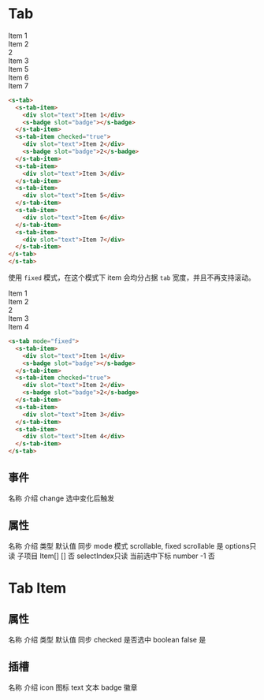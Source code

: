 # Tab

<section>
  <s-tab>
    <s-tab-item>
      <div slot="text">Item 1</div>
      <s-badge slot="badge"></s-badge>
    </s-tab-item>
    <s-tab-item checked="true">
      <div slot="text">Item 2</div>
      <s-badge slot="badge">2</s-badge>
    </s-tab-item>
    <s-tab-item>
      <div slot="text">Item 3</div>
    </s-tab-item>
    <s-tab-item>
      <div slot="text">Item 5</div>
    </s-tab-item>
    <s-tab-item>
      <div slot="text">Item 6</div>
    </s-tab-item>
    <s-tab-item>
      <div slot="text">Item 7</div>
    </s-tab-item>
  </s-tab>
</section>

```html
<s-tab>
  <s-tab-item>
    <div slot="text">Item 1</div>
    <s-badge slot="badge"></s-badge>
  </s-tab-item>
  <s-tab-item checked="true">
    <div slot="text">Item 2</div>
    <s-badge slot="badge">2</s-badge>
  </s-tab-item>
  <s-tab-item>
    <div slot="text">Item 3</div>
  </s-tab-item>
  <s-tab-item>
    <div slot="text">Item 5</div>
  </s-tab-item>
  <s-tab-item>
    <div slot="text">Item 6</div>
  </s-tab-item>
  <s-tab-item>
    <div slot="text">Item 7</div>
  </s-tab-item>
</s-tab>
</s-tab>
```

使用 `fixed` 模式，在这个模式下 item 会均分占据 `tab` 宽度，并且不再支持滚动。

<section>
  <s-tab mode="fixed">
    <s-tab-item>
      <div slot="text">Item 1</div>
      <s-badge slot="badge"></s-badge>
    </s-tab-item>
    <s-tab-item checked="true">
      <div slot="text">Item 2</div>
      <s-badge slot="badge">2</s-badge>
    </s-tab-item>
    <s-tab-item>
      <div slot="text">Item 3</div>
    </s-tab-item>
    <s-tab-item>
      <div slot="text">Item 4</div>
    </s-tab-item>
  </s-tab>
</section>

```html
<s-tab mode="fixed">
  <s-tab-item>
    <div slot="text">Item 1</div>
    <s-badge slot="badge"></s-badge>
  </s-tab-item>
  <s-tab-item checked="true">
    <div slot="text">Item 2</div>
    <s-badge slot="badge">2</s-badge>
  </s-tab-item>
  <s-tab-item>
    <div slot="text">Item 3</div>
  </s-tab-item>
  <s-tab-item>
    <div slot="text">Item 4</div>
  </s-tab-item>
</s-tab>
```

## 事件

<s-table>
  <s-thead>
    <s-tr>
      <s-th>名称</s-th>
      <s-th>介绍</s-th>
    </s-tr>
  </s-thead>
  <s-tbody>
    <s-tr>
      <s-td>change</s-td>
      <s-td>选中变化后触发</s-td>
    </s-tr>
  </s-tbody>
</s-table>


## 属性

<s-table>
  <s-thead>
    <s-tr>
      <s-th>名称</s-th>
      <s-th>介绍</s-th>
      <s-th class="min-content">类型</s-th>
      <s-th class="min-content">默认值</s-th>
      <s-th class="min-content">同步</s-th>
    </s-tr>
  </s-thead>
  <s-tbody>
    <s-tr>
      <s-td>mode</s-td>
      <s-td>模式</s-td>
      <s-td>scrollable, fixed</s-td>
      <s-td>scrollable</s-td>
      <s-td>是</s-td>
    </s-tr>
    <s-tr>
      <s-td>options<span class="tag">只读</span></s-td>
      <s-td>子项目</s-td>
      <s-td>Item[]</s-td>
      <s-td>[]</s-td>
      <s-td>否</s-td>
    </s-tr>
    <s-tr>
      <s-td>selectIndex<span class="tag">只读</span></s-td>
      <s-td>当前选中下标</s-td>
      <s-td>number</s-td>
      <s-td>-1</s-td>
      <s-td>否</s-td>
    </s-tr>
  </s-tbody>
</s-table>


# Tab Item

## 属性
<s-table>
  <s-thead>
    <s-tr>
      <s-th>名称</s-th>
      <s-th>介绍</s-th>
      <s-th class="min-content">类型</s-th>
      <s-th class="min-content">默认值</s-th>
      <s-th class="min-content">同步</s-th>
    </s-tr>
  </s-thead>
  <s-tbody>
    <s-tr>
      <s-td>checked</s-td>
      <s-td>是否选中</s-td>
      <s-td>boolean</s-td>
      <s-td>false</s-td>
      <s-td>是</s-td>
    </s-tr>
  </s-tbody>
</s-table>


## 插槽
<s-table>
  <s-thead>
    <s-tr>
      <s-th>名称</s-th>
      <s-th>介绍</s-th>
    </s-tr>
  </s-thead>
  <s-tbody>
    <s-tr>
      <s-td>icon</s-td>
      <s-td>图标</s-td>
    </s-tr>
    <s-tr>
      <s-td>text</s-td>
      <s-td>文本</s-td>
    </s-tr>
    <s-tr>
      <s-td>badge</s-td>
      <s-td>徽章</s-td>
    </s-tr>
  </s-tbody>
</s-table>